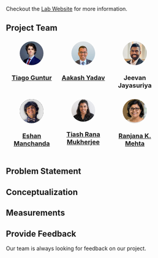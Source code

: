 
<style>
* {
  box-sizing: border-box;
}
.column {
  float: left;
  width: 33.33%;
  padding: 5px;
}
/* Clearfix (clear floats) */
.row::after {
  content: "";
  clear: both;
  display: table;
}
img {
  display: block;
  margin-left: auto;
  margin-right: auto;
}
.button {
  background-color: #4CAF50; /* Green */
  border: none;
  color: white;
  padding: 15px 32px;
  text-align: center;
  text-decoration: none;
  /* display in the center */
  display: block;
  font-size: 16px;
  margin: 4px 2px;
  cursor: pointer;
}
</style>

Checkout the [Lab Website](https://neuroergolab.org) for more information.

## Project Team

<div class="row">
  <div class="column">
    <img style="border-radius: 50%; width: 50%; float: center" src="assets/tiago.jpeg">
    <h3 style="text-align: center"><a href="https://www.linkedin.com/in/tiagogunter/">Tiago Guntur</a></h3>
  </div>
  <div class="column">
    <img style="border-radius: 50%; width: 50%; float: center" src="assets/aakash.jpg">
    <h3 style="text-align: center"><a href="https://nimrobotics.com/">Aakash Yadav</a></h3>
  </div>
  <div class="column">
    <img style="border-radius: 50%; width: 50%; float: center" src="assets/jeevan.jpg">
    <h3 style="text-align: center"><a>Jeevan Jayasuriya</a></h3>
  </div>
  <div class="column">
    <img style="border-radius: 50%; width: 50%; float: center" src="assets/eshan.jpeg">
    <h3 style="text-align: center"><a href="https://www.linkedin.com/in/eshan-manchanda/">Eshan Manchanda</a></h3>
  </div>
  <div class="column">
    <img style="border-radius: 50%; width: 50%; float: center" src="assets/tiash.jpeg">
    <h3 style="text-align: center"><a href="https://www.linkedin.com/in/tiashranamukherjee/">Tiash Rana Mukherjee</a></h3>
  </div>
  <div class="column">
    <img style="border-radius: 50%; width: 50%; float: center" src="assets/mehta.jpeg">
    <h3 style="text-align: center"><a href="https://www.linkedin.com/in/ranjanamehta/">Ranjana K. Mehta</a></h3>
  </div>
</div>



## Problem Statement

## Conceptualization

## Measurements

## Provide Feedback
Our team is always looking for feedback on our project.
